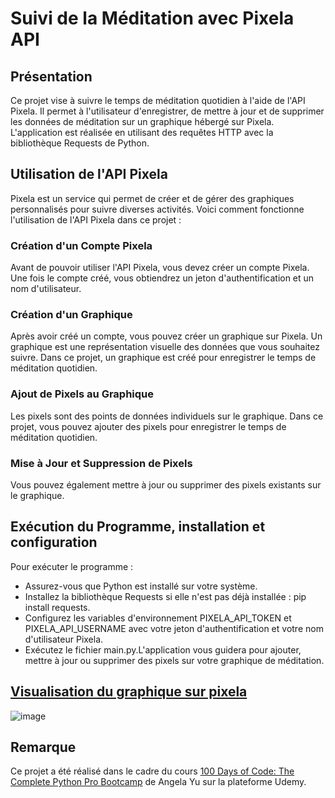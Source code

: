 # Suivi de la Méditation avec Pixela API

## Présentation
Ce projet vise à suivre le temps de méditation quotidien à l'aide de l'API Pixela. Il permet à l'utilisateur d'enregistrer, de mettre à jour et de supprimer les données de méditation sur un graphique hébergé sur Pixela. L'application est réalisée en utilisant des requêtes HTTP avec la bibliothèque Requests de Python.

## Utilisation de l'API Pixela
Pixela est un service qui permet de créer et de gérer des graphiques personnalisés pour suivre diverses activités. Voici comment fonctionne l'utilisation de l'API Pixela dans ce projet :

### Création d'un Compte Pixela
Avant de pouvoir utiliser l'API Pixela, vous devez créer un compte Pixela. Une fois le compte créé, vous obtiendrez un jeton d'authentification et un nom d'utilisateur.

### Création d'un Graphique
Après avoir créé un compte, vous pouvez créer un graphique sur Pixela. Un graphique est une représentation visuelle des données que vous souhaitez suivre. Dans ce projet, un graphique est créé pour enregistrer le temps de méditation quotidien.

### Ajout de Pixels au Graphique
Les pixels sont des points de données individuels sur le graphique. Dans ce projet, vous pouvez ajouter des pixels pour enregistrer le temps de méditation quotidien.

### Mise à Jour et Suppression de Pixels
Vous pouvez également mettre à jour ou supprimer des pixels existants sur le graphique.

## Exécution du Programme, installation et configuration
Pour exécuter le programme :
- Assurez-vous que Python est installé sur votre système.
- Installez la bibliothèque Requests si elle n'est pas déjà installée : pip install requests.
- Configurez les variables d'environnement PIXELA_API_TOKEN et PIXELA_API_USERNAME avec votre jeton d'authentification et votre nom d'utilisateur Pixela.
- Exécutez le fichier main.py.L'application vous guidera pour ajouter, mettre à jour ou supprimer des pixels sur votre graphique de méditation.

## [Visualisation du graphique sur pixela](https://pixe.la/v1/users/marionroro/graphs/graph1.html)
![image](https://github.com/marionrobert/HabitsTracker/assets/107509668/ce434b2c-c1fa-4057-93ce-d55b82749623)

## Remarque
Ce projet a été réalisé dans le cadre du cours [100 Days of Code: The Complete Python Pro Bootcamp](https://www.udemy.com/course/100-days-of-code/) de Angela Yu sur la plateforme Udemy.


